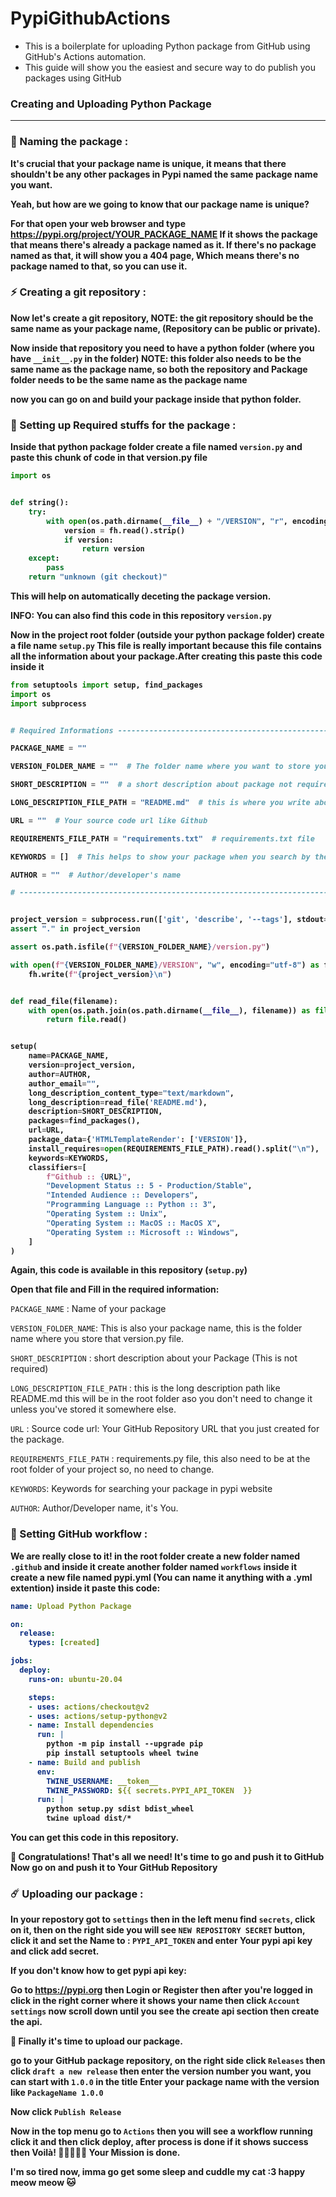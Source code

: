 # PypiGithubActions

* This is a boilerplate for uploading Python package from GitHub using GitHub's Actions automation.
* This guide will show you the easiest and secure way to do publish you packages using GitHub


### Creating and Uploading Python Package
<hr>

### 💫 Naming the package :

<b>

It's crucial that your package name is unique, it means that
there shouldn't be any other packages in Pypi named the same 
package name you want.

Yeah, but how are we going to know that our package name is unique?

For that open your web browser and type https://pypi.org/project/YOUR_PACKAGE_NAME
If it shows the package that means there's already a package named as it.
If there's no package named as that, it will show you a 404 page, Which means
there's no package named to that, so you can use it.

</b>

###

### ⚡️ Creating a git repository :
<b>

Now let's create a git repository, NOTE: the git repository should be the same name as
your package name, (Repository can be public or private).

Now inside that repository you need to have a python folder (where you have `__init__.py` in the folder)
NOTE: this folder also needs to be the same name as the package name, so both the
repository and Package folder needs to be the same name as the package name

now you can go on and build your package inside that python folder.

</b>

###

### 🌈 Setting up Required stuffs for the package :

<b>

Inside that python package folder create a file named `version.py` and paste this
chunk of code in that version.py file

```python
import os


def string():
    try:
        with open(os.path.dirname(__file__) + "/VERSION", "r", encoding="utf-8") as fh:
            version = fh.read().strip()
            if version:
                return version
    except:
        pass
    return "unknown (git checkout)"
```

This will help on automatically deceting the package version.

INFO: You can also find this code in this repository `version.py`

Now in the project root folder (outside your python package folder) create a file
name `setup.py` This file is really important because this file contains all the information
about your package.After creating this paste this code inside it


```python
from setuptools import setup, find_packages
import os
import subprocess


# Required Informations -------------------------------------------------------------------------------------------

PACKAGE_NAME = ""

VERSION_FOLDER_NAME = ""  # The folder name where you want to store your version.py

SHORT_DESCRIPTION = ""  # a short description about package not required cuz you should have all info in README.md file

LONG_DESCRIPTION_FILE_PATH = "README.md"  # this is where you write about your package/project.

URL = ""  # Your source code url like Github

REQUIREMENTS_FILE_PATH = "requirements.txt"  # requirements.txt file

KEYWORDS = []  # This helps to show your package when you search by these keywords.

AUTHOR = ""  # Author/developer's name

# ------------------------------------------------------------------------------------------------------------------


project_version = subprocess.run(['git', 'describe', '--tags'], stdout=subprocess.PIPE).stdout.decode("utf-8").strip()
assert "." in project_version

assert os.path.isfile(f"{VERSION_FOLDER_NAME}/version.py")

with open(f"{VERSION_FOLDER_NAME}/VERSION", "w", encoding="utf-8") as fh:
    fh.write(f"{project_version}\n")


def read_file(filename):
    with open(os.path.join(os.path.dirname(__file__), filename)) as file:
        return file.read()


setup(
    name=PACKAGE_NAME,
    version=project_version,
    author=AUTHOR,
    author_email="",
    long_description_content_type="text/markdown",
    long_description=read_file('README.md'),
    description=SHORT_DESCRIPTION,
    packages=find_packages(),
    url=URL,
    package_data={'HTMLTemplateRender': ['VERSION']},
    install_requires=open(REQUIREMENTS_FILE_PATH).read().split("\n"),
    keywords=KEYWORDS,
    classifiers=[
        f"Github :: {URL}",
        "Development Status :: 5 - Production/Stable",
        "Intended Audience :: Developers",
        "Programming Language :: Python :: 3",
        "Operating System :: Unix",
        "Operating System :: MacOS :: MacOS X",
        "Operating System :: Microsoft :: Windows",
    ]
)

```

Again, this code is available in this repository (`setup.py`)

Open that file and Fill in the required information:

</b>

`PACKAGE_NAME` : Name of your package

`VERSION_FOLDER_NAME`: This is also your package name, this is the folder name
where you store that version.py file.

`SHORT_DESCRIPTION` : short description about your Package (This is not required)

`LONG_DESCRIPTION_FILE_PATH` : this is the long description path like README.md this will be in the root folder aso you don't need to change it unless you've stored it somewhere else.

`URL` : Source code url: Your GitHub Repository URL that you just created for the package.

`REQUIREMENTS_FILE_PATH` : requirements.py file, this also need to be at the root folder of your project so, no need to change.

`KEYWORDS`: Keywords for searching your package in pypi website

`AUTHOR`: Author/Developer name, it's You.

###
### 🌙 Setting GitHub workflow :

<b>

We are really close to it! in the root folder create a new folder named `.github`
and inside it create another folder named `workflows` inside it create a new file 
named pypi.yml (You can name it anything with a .yml extention) inside it paste this code:

```yaml
name: Upload Python Package

on:
  release:
    types: [created]

jobs:
  deploy:
    runs-on: ubuntu-20.04

    steps:
    - uses: actions/checkout@v2
    - uses: actions/setup-python@v2
    - name: Install dependencies
      run: |
        python -m pip install --upgrade pip
        pip install setuptools wheel twine
    - name: Build and publish
      env:
        TWINE_USERNAME: __token__
        TWINE_PASSWORD: ${{ secrets.PYPI_API_TOKEN  }}
      run: |
        python setup.py sdist bdist_wheel
        twine upload dist/*
```

You can get this code in this repository.

🥳 Congratulations! That's all we need! It's time to go and push it to GitHub
Now go on and push it to Your GitHub Repository

</b>

###
### ☄️ Uploading our package :

<b>

In your repostory got to `settings` then in the left menu find
`secrets`, click on it, then on the right side you will see 
`NEW REPOSITORY SECRET` button, click it and set the Name to : `PYPI_API_TOKEN`
and enter Your pypi api key and click add secret.

If you don't know how to get pypi api key:

Go to https://pypi.org then Login or Register then after you're
logged in click in the right corner where it shows your name then click
`Account settings` now scroll down until you see the create api section
then create the api.


🥵 Finally it's time to upload our package.

go to your GitHub package repository, on the right side click
`Releases` then click `draft a new release` then enter the version
number you want, you can start with `1.0.0` in the title Enter your
package name with the version like `PackageName 1.0.0`

Now click `Publish Release`

Now in the top menu go to `Actions` then you will see a workflow running
click it and then click deploy, after process is done if it shows success then
Voilà! 🥳🥳🥳🥳🥳 Your Mission is done.

I'm so tired now, imma go get some sleep and cuddle my cat :3 happy meow meow
🐱

</b>




